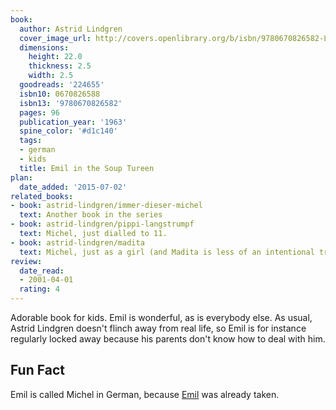 ```yaml
---
book:
  author: Astrid Lindgren
  cover_image_url: http://covers.openlibrary.org/b/isbn/9780670826582-L.jpg
  dimensions:
    height: 22.0
    thickness: 2.5
    width: 2.5
  goodreads: '224655'
  isbn10: 0670826588
  isbn13: '9780670826582'
  pages: 96
  publication_year: '1963'
  spine_color: '#d1c140'
  tags:
  - german
  - kids
  title: Emil in the Soup Tureen
plan:
  date_added: '2015-07-02'
related_books:
- book: astrid-lindgren/immer-dieser-michel
  text: Another book in the series
- book: astrid-lindgren/pippi-langstrumpf
  text: Michel, just dialled to 11.
- book: astrid-lindgren/madita
  text: Michel, just as a girl (and Madita is less of an intentional troublemaker).
review:
  date_read:
  - 2001-04-01
  rating: 4
---
```


Adorable book for kids. Emil is wonderful, as is everybody else. As usual, Astrid Lindgren doesn't flinch away from real
life, so Emil is for instance regularly locked away because his parents don't know how to deal with him.

## Fun Fact

Emil is called Michel in German, because [Emil](/erich-kastner/emil-and-the-detectives) was already
taken.

